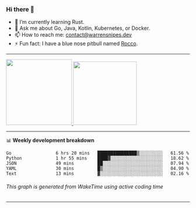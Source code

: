 ### Hi there 👋

- 🌱 I’m currently learning Rust.
- 💬 Ask me about Go, Java, Kotlin, Kubernetes, or Docker.
- 📫 How to reach me: contact@warrensnipes.dev
- ⚡ Fun fact: I have a blue nose pitbull named [Rocco](https://i.imgur.com/iLsSCKu.jpg).

-------


<a href="https://github.com/LockedThread/LockedThread">
  <img height="180em" src="https://github-readme-stats.vercel.app/api?username=LockedThread&theme=transparent&bg_color=00000000&show_icons=true&count_private=true" />
  <img height="174em" src="https://github-readme-stats.vercel.app/api/top-langs?username=LockedThread&theme=transparent&layout=compact&hide_progress=true&bg_color=00000000" />
  </a>

-------

📊 **Weekly development breakdown**
<!--START_SECTION:waka-->

```text
Go                 6 hrs 20 mins   ███████████████▒░░░░░░░░░   61.56 %
Python             1 hr 55 mins    ████▓░░░░░░░░░░░░░░░░░░░░   18.62 %
JSON               49 mins         ██░░░░░░░░░░░░░░░░░░░░░░░   07.94 %
YAML               30 mins         █▒░░░░░░░░░░░░░░░░░░░░░░░   04.90 %
Text               13 mins         ▓░░░░░░░░░░░░░░░░░░░░░░░░   02.16 %
```

<!--END_SECTION:waka-->
###### *This graph is generated from WakeTime using active coding time*
-------
